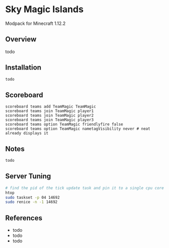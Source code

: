 Sky Magic Islands
===
Modpack for Minecraft 1.12.2

## Overview
todo

## Installation
```bash
todo
```

## Scoreboard
```
scoreboard teams add TeamMagic TeamMagic
scoreboard teams join TeamMagic player1
scoreboard teams join TeamMagic player2
scoreboard teams join TeamMagic player3
scoreboard teams option TeamMagic friendlyfire false
scoreboard teams option TeamMagic nametagVisibility never # neat already displays it
```

## Notes
```bash
todo
```

## Server Tuning
```bash
# find the pid of the tick update task and pin it to a single cpu core an give it slight priority
htop
sudo taskset -p 04 14692
sudo renice -n -1 14692
```

## References
- todo
- todo
- todo
